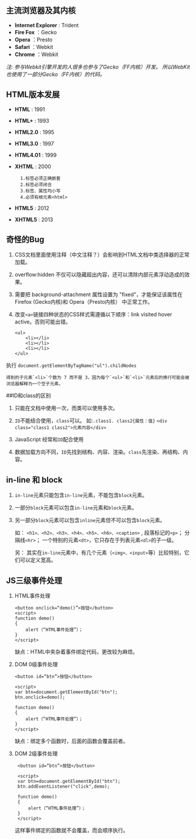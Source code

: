 ## 主流浏览器及其内核
+ **Internet Explorer** : Trident
+ **Fire Fox** ：Gecko
+ **Opera** ：Presto
+ **Safari** ：Webkit
+ **Chrome** ：Webkit

*注: 参与Webkit引擎开发的人很多也参与了Gecko（FF内核）开发。 所以WebKit也使用了一部分Gecko（FF内核）的代码。* 


## HTML版本发展
+ **HTML** : 1991
+ **HTML+** : 1993
+ **HTML2.0** : 1995
+ **HTML3.0** : 1997
+ **HTML4.01** : 1999
+ **XHTML** : 2000

        1.标签必须正确嵌套
        2.标签必须闭合
        3.标签、属性均小写
        4.必须有根元素<html>
        
+ **HTML5** : 2012
+ **XHTML5** : 2013

## 奇怪的Bug

1. CSS文档里面使用注释（中文注释？）会影响到HTML文档中类选择器的正常加载。

2. overflow:hidden 不仅可以隐藏超出内容，还可以清除内部元素浮动造成的效果。

3. 需要把 background-attachment 属性设置为 "fixed"，才能保证该属性在 Firefox (Gecko内核)和 Opera（Presto内核） 中正常工作。

4. 改变`<a>`链接四种状态的CSS样式需遵循以下顺序：link visited hover active。否则可能出错。
	
	```
	<ul>
		<li></li>
		<li></li>
		<li></li>
	</ul>
	```
执行
	```
	document.getElementByTagName("ul").childNodes
	```

	得到的子元素`<li>`个数为 7 而不是 3，因为每个`<ul>`和`<li>`元素后的换行可能会被浏览器解释为一个空子元素。



##ID和class的区别

1. 只能在文档中使用一次，而类可以使用多次。

2. `ID`不能结合使用，`class`可以。
   如:`.class1. class2{属性：值}`
   	`<div class="class1 class2">元素内容</div>`

3. JavaScript 经常和`ID`配合使用

4. 数据加载方向不同，`ID`先找到结构、内容、渲染。`class`先渲染、再结构、内容。


## in-line 和 block

1. `in-line`元素只能包含`in-line`元素，不能包含`block`元素。

2. 一部分`block`元素可以包含`in-line`元素和`block`元素。

3. 另一部分`block`元素可以包含`inline`元素但不可以包含`block`元素。

   如：
`<h1>、<h2>、<h3>、<h4>、<h5>、<h6>、<caption>` ,
段落标记的`<p>`；
分隔线`<hr>`；
一个特别的元素`<dt>`，它只存在于列表元素`<dl>`的子一级。

	另：
其实在`in-line`元素中，有几个元素（`<img>、<input>`等）比较特别，它们可以定义宽高。

## JS三级事件处理

1. HTML事件处理

	<!--lang:JavaScript-->
	```
	<button onclick=“demo()”>按钮</button>
	<script>
	function demo()
	{
   		alert（“HTML事件处理”）；
	}
	</script>
   ```
	缺点：HTML中夹杂着事件绑定代码，更改较为麻烦。

2. DOM 0级事件处理

	```
	<button id=“btn”>按钮</button>
	
	<script>
	var btn=document.getElementById("btn");
	btn.onclick=demo();
	
	function demo()
	{
	    alert（“HTML事件处理”）；
	}
	</script>
	```
	缺点：绑定多个函数时，后面的函数会覆盖前者。

3. DOM 2级事件处理

   ```
	<button id=“btn”>按钮</button>
	
	<script>
	var btn=document.getElementById("btn");
	btn.addEventListener("click",demo);
	
	function demo()
	{
	    alert（“HTML事件处理”）；
	}
	</script>
	```
	这样事件绑定的函数就不会覆盖，而会顺序执行。